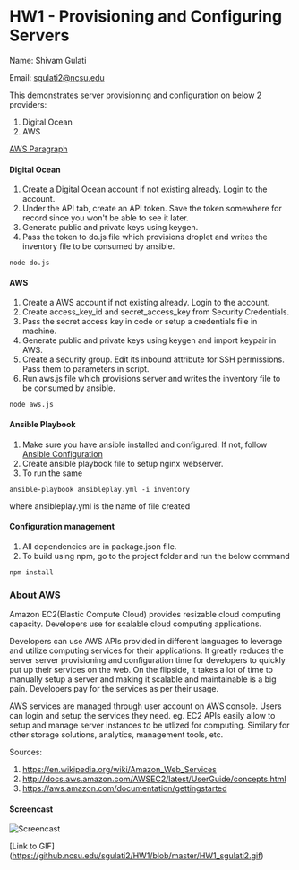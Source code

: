 # HW1 - Provisioning and Configuring Servers

Name: Shivam Gulati

Email: sgulati2@ncsu.edu

This demonstrates server provisioning and configuration on below 2 providers:

1. Digital Ocean
2. AWS 

[AWS Paragraph](https://github.ncsu.edu/sgulati2/HW1#about-aws)

#### Digital Ocean

1. Create a Digital Ocean account if not existing already. Login to the account.
2. Under the API tab, create an API token. Save the token somewhere for record since you won't be able to see it later.
3. Generate public and private keys using keygen.
4. Pass the token to do.js file which provisions droplet and writes the inventory file to be consumed by ansible.

```
node do.js
```

#### AWS

1. Create a AWS account if not existing already. Login to the account.
2. Create access_key_id and secret_access_key from Security Credentials.
3. Pass the secret access key in code or setup a credentials file in machine.
3. Generate public and private keys using keygen and import keypair in AWS. 
4. Create a security group. Edit its inbound attribute for SSH permissions. Pass them to parameters in script.
5. Run aws.js file which provisions server and writes the inventory file to be consumed by ansible.

```
node aws.js
```

#### Ansible Playbook

1. Make sure you have ansible installed and configured. If not, follow [Ansible Configuration](https://github.com/CSC-DevOps/Course/blob/master/Workshops/CM.md#configuration-with-ansible)
2. Create ansible playbook file to setup nginx webserver.
3. To run the same 

```
ansible-playbook ansibleplay.yml -i inventory
```

where ansibleplay.yml is the name of file created

#### Configuration management

1. All dependencies are in package.json file.
2. To build using npm, go to the project folder and run the below command

```
npm install
```

### About AWS

Amazon EC2(Elastic Compute Cloud) provides resizable cloud computing capacity. Developers use for scalable cloud computing applications.

Developers can use AWS APIs provided in different languages to leverage and utilize computing services for their applications. It greatly reduces the server server provisioning and configuration time for developers to quickly put up their services on the web. On the flipside, it takes a lot of time to manually setup a server and making it scalable and maintainable is a big pain. Developers pay for the services as per their usage.

AWS services are managed through user account on AWS console. Users can login and setup the services they need. eg. EC2 APIs easily allow to setup and manage server instances to be utlized for computing. Similary for other storage solutions, analytics, management tools, etc.

Sources:

1. https://en.wikipedia.org/wiki/Amazon_Web_Services
2. http://docs.aws.amazon.com/AWSEC2/latest/UserGuide/concepts.html
3. https://aws.amazon.com/documentation/gettingstarted

#### Screencast

![Screencast](https://github.ncsu.edu/sgulati2/HW1/blob/master/HW1_sgulati2.gif)

[Link to GIF] (https://github.ncsu.edu/sgulati2/HW1/blob/master/HW1_sgulati2.gif)
